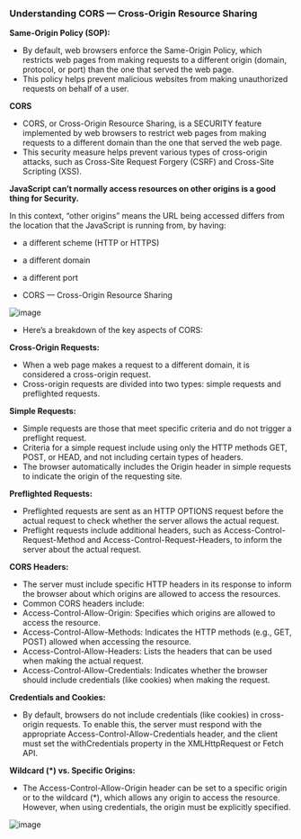 ### Understanding CORS — Cross-Origin Resource Sharing

**Same-Origin Policy (SOP):**

- By default, web browsers enforce the Same-Origin Policy, which restricts web pages from making requests to a different origin (domain, protocol, or port) than the one that served the web page.
- This policy helps prevent malicious websites from making unauthorized requests on behalf of a user.

**CORS**

- CORS, or Cross-Origin Resource Sharing, is a SECURITY feature implemented by web browsers to restrict web pages from making requests to a different domain than the one that served the web page.
- This security measure helps prevent various types of cross-origin attacks, such as Cross-Site Request Forgery (CSRF) and Cross-Site Scripting (XSS).

**JavaScript can’t normally access resources on other origins is a good thing for Security.**

In this context, “other origins” means the URL being accessed differs from the location that the JavaScript is running from, by having:

- a different scheme (HTTP or HTTPS)
- a different domain
- a different port

- CORS — Cross-Origin Resource Sharing

![image](https://github.com/venkatdas/Interview_prep/assets/43024084/48d1ef1d-861f-425f-82a9-7aaedd06d65f)


- Here’s a breakdown of the key aspects of CORS:

**Cross-Origin Requests:**

- When a web page makes a request to a different domain, it is considered a cross-origin request.
- Cross-origin requests are divided into two types: simple requests and preflighted requests.

**Simple Requests:**

- Simple requests are those that meet specific criteria and do not trigger a preflight request.
- Criteria for a simple request include using only the HTTP methods GET, POST, or HEAD, and not including certain types of headers.
- The browser automatically includes the Origin header in simple requests to indicate the origin of the requesting site.

**Preflighted Requests:**

- Preflighted requests are sent as an HTTP OPTIONS request before the actual request to check whether the server allows the actual request.
- Preflight requests include additional headers, such as Access-Control-Request-Method and Access-Control-Request-Headers, to inform the server about the actual request.

**CORS Headers:**

- The server must include specific HTTP headers in its response to inform the browser about which origins are allowed to access the resources.
- Common CORS headers include:
- Access-Control-Allow-Origin: Specifies which origins are allowed to access the resource.
- Access-Control-Allow-Methods: Indicates the HTTP methods (e.g., GET, POST) allowed when accessing the resource.
- Access-Control-Allow-Headers: Lists the headers that can be used when making the actual request.
- Access-Control-Allow-Credentials: Indicates whether the browser should include credentials (like cookies) when making the request.



**Credentials and Cookies:**

- By default, browsers do not include credentials (like cookies) in cross-origin requests. To enable this, the server must respond with the appropriate Access-Control-Allow-Credentials header, and the client must set the withCredentials property in the XMLHttpRequest or Fetch API.

**Wildcard (*) vs. Specific Origins:**

- The Access-Control-Allow-Origin header can be set to a specific origin or to the wildcard (*), which allows any origin to access the resource. However, when using credentials, the origin must be explicitly specified.

![image](https://github.com/venkatdas/Interview_prep/assets/43024084/2cd267e9-bff1-433d-b538-dd393ddef9b5)









